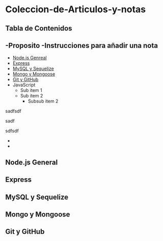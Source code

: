 # Coleccion-de-Articulos-y-notas

## Tabla de Contenidos
-Proposito
-Instrucciones para añadir una nota
- 
- [Node.js Genreal](#nodejs-general)
- [Express](#express)
- [MySQL y Sequelize](#mysql-y-sequelize)
- [Mongo y Mongoose](#mongo-y-mongoose)
- [Git y GitHub](#git-y-github)
- JavaScript
   - Sub item 1
   - Sub item 2
      - Subsub item 2 




sadfsdf





sadf

sdfsdf






-




-
## Node.js General

## Express

## MySQL y Sequelize

## Mongo y Mongoose

## Git y GitHub
